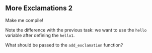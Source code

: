 ﻿## More Exclamations 2

Make me compile!

<div class="hint">
Note the difference with the previous task: we want to use the <code>hello</code> variable 
after defining the <code>hello1</code>. 

What should be passed to the `add_exclamation` function?
</div>